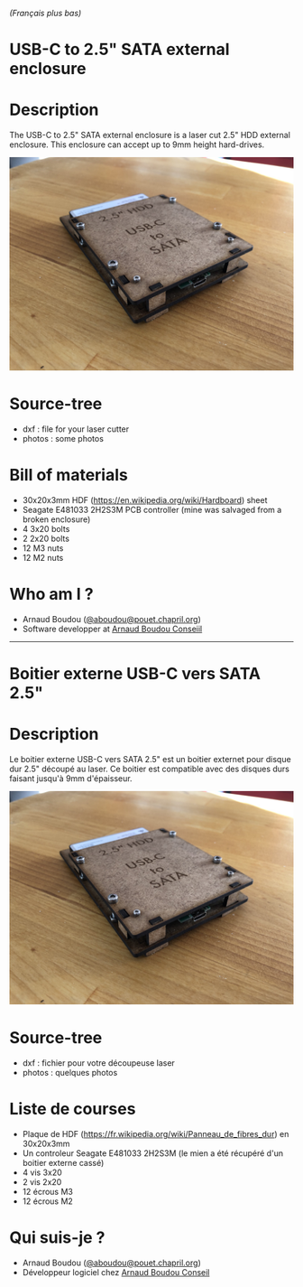 *(Français plus bas)*

USB-C to 2.5" SATA external enclosure
===

Description
==

The USB-C to 2.5" SATA external enclosure is a laser cut 2.5" HDD external enclosure. This enclosure can accept up to 9mm height hard-drives.

![enclosure](photos/enclosure.jpg)

Source-tree
==

* dxf : file for your laser cutter
* photos : some photos

Bill of materials
==
* 30x20x3mm HDF (https://en.wikipedia.org/wiki/Hardboard) sheet
* Seagate E481033 2H2S3M PCB controller (mine was salvaged from a broken enclosure)
* 4 3x20 bolts
* 2 2x20 bolts
* 12 M3 nuts
* 12 M2 nuts


Who am I ?
==

* Arnaud Boudou ([@aboudou@pouet.chapril.org](https://pouet.chapril.org/@aboudou))
* Software developper at [Arnaud Boudou Conseiil](https://boudou-conseil.io)

<hr/>

Boitier externe USB-C vers SATA 2.5"
===

Description
==

Le boitier externe USB-C vers SATA 2.5" est un boitier externet pour disque dur 2.5" découpé au laser. Ce boitier est compatible avec des disques durs faisant jusqu'à 9mm d'épaisseur.

![enclosure](photos/enclosure.jpg)

Source-tree
==

* dxf : fichier pour votre découpeuse laser
* photos : quelques photos

Liste de courses
==
* Plaque de HDF (https://fr.wikipedia.org/wiki/Panneau_de_fibres_dur) en 30x20x3mm
* Un controleur Seagate E481033 2H2S3M (le mien a été récupéré d'un boitier externe cassé)
* 4 vis 3x20
* 2 vis 2x20
* 12 écrous M3
* 12 écrous M2


Qui suis-je ?
==

* Arnaud Boudou ([@aboudou@pouet.chapril.org](https://twitter.com/boudouarnaud))
* Développeur logiciel chez [Arnaud Boudou Conseil](https://boudou-conseil.io)
